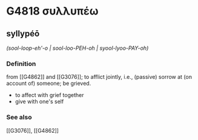 # G4818 συλλυπέω

## syllypéō

_(sool-loop-eh'-o | sool-loo-PEH-oh | syool-lyoo-PAY-oh)_

### Definition

from [[G4862]] and [[G3076]]; to afflict jointly, i.e., (passive) sorrow at (on account of) someone; be grieved.

- to affect with grief together
- give with one's self

### See also

[[G3076]], [[G4862]]

